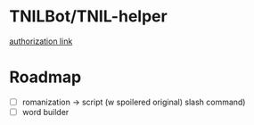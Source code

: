 # TNILBot/TNIL-helper

[authorization link](https://discord.com/oauth2/authorize?client_id=1380721179790147636&scope=bot&permissions=274877974528)

# Roadmap
- [ ] romanization -> script (w spoilered original) slash command)
- [ ] word builder
